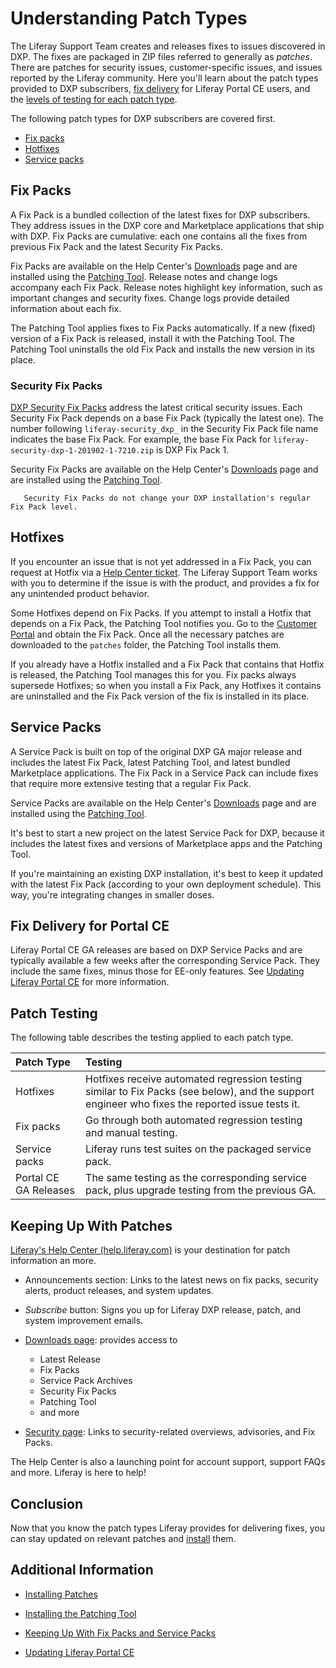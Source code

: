 # Understanding Patch Types

The Liferay Support Team creates and releases fixes to issues discovered in DXP. The fixes are packaged in ZIP files referred to generally as _patches_. There are patches for security issues, customer-specific issues, and issues reported by the Liferay community. Here you'll learn about the patch types provided to DXP subscribers, [fix delivery](#ce-ga-releases) for Liferay Portal CE users, and the [levels of testing for each patch type](#patch-testing).

The following patch types for DXP subscribers are covered first.

* [Fix packs](#fix-packs)
* [Hotfixes](#Hotfixes)
* [Service packs](#service-packs)

## Fix Packs

A Fix Pack is a bundled collection of the latest fixes for DXP subscribers. They address issues in the DXP core and Marketplace applications that ship with DXP. Fix Packs are cumulative: each one contains all the fixes from previous Fix Pack and the latest Security Fix Packs.

Fix Packs are available on the Help Center's [Downloads](https://customer.liferay.com/downloads) page and are installed using the [Patching Tool](./installing-patches.md). Release notes and change logs accompany each Fix Pack. Release notes highlight key information, such as important changes and security fixes. Change logs provide detailed information about each fix.

The Patching Tool applies fixes to Fix Packs automatically. If a new (fixed) version of a Fix Pack is released, install it with the Patching Tool. The Patching Tool uninstalls the old Fix Pack and installs the new version in its place.

### Security Fix Packs

[DXP Security Fix Packs](https://help.liferay.com/hc/en-us/articles/360035038331) address the latest critical security issues. Each Security Fix Pack depends on a base Fix Pack (typically the latest one). The number following `liferay-security_dxp_` in the Security Fix Pack file name indicates the base Fix Pack. For example, the base Fix Pack for `liferay-security-dxp-1-201902-1-7210.zip` is DXP Fix Pack 1.

Security Fix Packs are available on the Help Center's [Downloads](https://customer.liferay.com/downloads) page and are installed using the [Patching Tool](./installing-patches.md).

```note::
   Security Fix Packs do not change your DXP installation's regular Fix Pack level.
```

## Hotfixes

If you encounter an issue that is not yet addressed in a Fix Pack, you can request at Hotfix via a [Help Center ticket](https://help.liferay.com/hc). The Liferay Support Team works with you to determine if the issue is with the product, and provides a fix for any unintended product behavior.

Some Hotfixes depend on Fix Packs. If you attempt to install a Hotfix that depends on a Fix Pack, the Patching Tool notifies you. Go to the [Customer Portal](https://customer.liferay.com/downloads) and obtain the Fix Pack. Once all the necessary patches are downloaded to the `patches` folder, the Patching Tool installs them.

If you already have a Hotfix installed and a Fix Pack that contains that Hotfix is released, the Patching Tool manages this for you. Fix packs always supersede Hotfixes; so when you install a Fix Pack, any Hotfixes it contains are uninstalled and the Fix Pack version of the fix is installed in its place.

## Service Packs

A Service Pack is built on top of the original DXP GA major release and includes the latest Fix Pack, latest Patching Tool, and latest bundled Marketplace applications. The Fix Pack in a Service Pack can include fixes that require more extensive testing that a regular Fix Pack.

Service Packs are available on the Help Center's [Downloads](https://customer.liferay.com/downloads) page and are installed using the [Patching Tool](./installing-patches.md).

It's best to start a new project on the latest Service Pack for DXP, because it includes the latest fixes and versions of Marketplace apps and the Patching Tool.

If you're maintaining an existing DXP installation, it's best to keep it updated with the latest Fix Pack (according to your own deployment schedule). This way, you're integrating changes in smaller doses.

## Fix Delivery for Portal CE

Liferay Portal CE GA releases are based on DXP Service Packs and are typically available a few weeks after the corresponding Service Pack. They include the same fixes, minus those for EE-only features. See [Updating Liferay Portal CE](./advanced-patching/updating-liferay-portal-ce.md) for more information.

## Patch Testing

The following table describes the testing applied to each patch type.

| **Patch Type** | **Testing** |
| :------------- | :---------- |
| Hotfixes       | Hotfixes receive automated regression testing similar to Fix Packs (see below), and the support engineer who fixes the reported issue tests it. |
| Fix packs      | Go through both automated regression testing and manual testing. |
| Service packs  | Liferay runs test suites on the packaged service pack. |
| Portal CE GA Releases | The same testing as the corresponding service pack, plus upgrade testing from the previous GA. |

## Keeping Up With Patches

[Liferay's Help Center \(help.liferay.com\)](https://help.liferay.com/hc) is your destination for patch information an more.

* Announcements section: Links to the latest news on fix packs, security alerts, product releases, and system updates.

* *Subscribe* button: Signs you up for Liferay DXP release, patch, and system improvement emails.

* [Downloads page](https://customer.liferay.com/downloads): provides access to

    * Latest Release
    * Fix Packs
    * Service Pack Archives
    * Security Fix Packs
    * Patching Tool
    * and more

* [Security page](https://help.liferay.com/hc/en-us/categories/360000892792-Security): Links to security-related overviews, advisories, and Fix Packs.

The Help Center is also a launching point for account support, support FAQs and more. Liferay is here to help!

## Conclusion

Now that you know the patch types Liferay provides for delivering fixes, you can stay updated on relevant patches and [install](./installing-patches.md) them.

## Additional Information

* [Installing Patches](./installing-patches.md)

* [Installing the Patching Tool](./installing-the-patching-tool.md)

* [Keeping Up With Fix Packs and Service Packs](./keeping-up-with-patches.md)

* [Updating Liferay Portal CE](./advanced-patching/updating-liferay-portal-ce.md)

